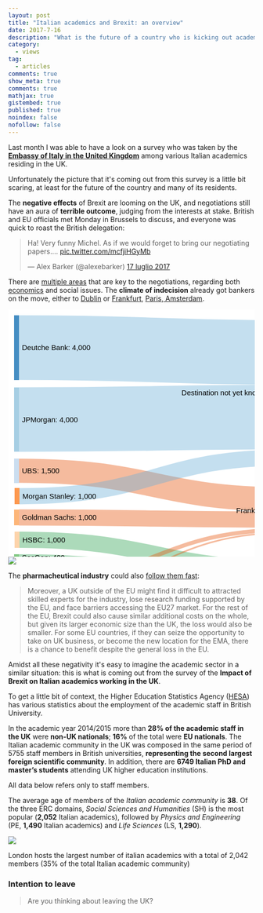 ```yaml
---
layout: post
title: "Italian academics and Brexit: an overview"
date: 2017-7-16
description: "What is the future of a country who is kicking out academics?"
category:
  - views
tag:
  - articles
comments: true
show_meta: true
comments: true
mathjax: true
gistembed: true
published: true
noindex: false
nofollow: false
---
```


Last month I was able to have a look on a survey who was taken by the [**Embassy of Italy in the United Kingdom**](http://www.conslondra.esteri.it/consolato_londra/it/) among various Italian academics residing in the UK.

<!--more-->

Unfortunately the picture that it's coming out from this survey is a little bit scaring, at least for the future of the country and many of its residents.

The **negative effects** of Brexit are looming on the UK, and negotiations still have an aura of **terrible outcome**, judging from the interests at stake. British and EU officials met Monday in Brussels to discuss, and everyone was quick to roast the British delegation:

<blockquote class="twitter-tweet" data-lang="it"><p lang="en" dir="ltr">Ha! Very funny Michel. As if we would forget to bring our negotiating papers.... <a href="https://t.co/mcfjiHGyMb">pic.twitter.com/mcfjiHGyMb</a></p>&mdash; Alex Barker (@alexebarker) <a href="https://twitter.com/alexebarker/status/886868644935979008">17 luglio 2017</a></blockquote>
<script async src="//platform.twitter.com/widgets.js" charset="utf-8"></script>

There are [multiple areas](https://www.theguardian.com/politics/ng-interactive/2017/jul/20/where-are-we-up-to-in-these-brexit-talks) that are key to the negotiations, regarding both [economics](https://www.theguardian.com/politics/2017/jul/20/eu-calls-on-uk-to-urgently-make-offer-on-divorce-bill?utm_content=buffer1a3c6&utm_medium=social&utm_source=twitter.com&utm_campaign=buffer) and social issues. The **climate of indecision** already got bankers on the move, either to [Dublin](https://www.theguardian.com/politics/2017/jun/29/ireland-says-dozen-london-based-banks-to-relocate-to-dublin-over-brexit?CMP=share_btn_fb&utm_content=buffere4162&utm_medium=social&utm_source=twitter.com&utm_campaign=buffer) or [Frankfurt](https://www.bloomberg.com/news/articles/2017-07-17/citigroup-said-to-choose-frankfurt-as-new-european-trading-hub?utm_content=buffer730bf&utm_medium=social&utm_source=facebook.com&utm_campaign=buffer), [Paris, Amsterdam](http://bruegel.org/2017/02/brexit-and-the-european-financial-system-mapping-markets-players-and-jobs/).

<div class="mobileHide">
<svg id="sankey_svg" height="600" width="600" xmlns="http://www.w3.org/2000/svg" version="1.1" style="background-color: #ffffff"><title>UK Banking Jobs Movement</title><!-- Generated with SankeyMATIC on Tue Jul 25 2017 14:29:30 GMT+0100 (ora legale GMT)--><g><rect width="100%" height="100%" fill="rgb(255, 255, 255)"></rect><g transform="translate(12,12)"><g><path class="link" d="M10,65.82089552238806C288,65.82089552238806 288,75.82089552238804 566,75.82089552238804" style="fill: none; stroke-width: 131.642; stroke: rgb(107, 174, 214); stroke-opacity: 0.4;"><title>Deutche Bank → Destination not yet known 4,000</title></path><path class="link" d="M10,212.46268656716416C288,212.46268656716416 288,207.46268656716416 566,207.46268656716416" style="fill: none; stroke-width: 131.642; stroke: rgb(107, 174, 214); stroke-opacity: 0.4;"><title>JPMorgan → Destination not yet known 4,000</title></path><path class="link" d="M10,316.8768656716418C288,316.8768656716418 288,375.35054988216814 566,375.35054988216814" style="fill: none; stroke-width: 49.3657; stroke: rgb(230, 85, 13); stroke-opacity: 0.4;"><title>UBS → Frankfurt 1,500</title></path><path class="link" d="M11,368.73880597014926C288.5,368.73880597014926 288.5,289.73880597014926 566,289.73880597014926" style="fill: none; stroke-width: 32.9104; stroke: rgb(107, 174, 214); stroke-opacity: 0.4;"><title>Morgan Stanley → Destination not yet known 1,000</title></path><path class="link" d="M10,412.0149253731343C288,412.0149253731343 288,416.48860958366066 566,416.48860958366066" style="fill: none; stroke-width: 32.9104; stroke: rgb(230, 85, 13); stroke-opacity: 0.4;"><title>Goldman Sachs → Frankfurt 1,000</title></path><path class="link" d="M11,457.44402985074623C288.5,457.44402985074623 288.5,515.7297441364606 566,515.7297441364606" style="fill: none; stroke-width: 32.9104; stroke: rgb(49, 163, 84); stroke-opacity: 0.4;"><title>HSBC → Paris 1,000</title></path><path class="link" d="M10,493.4813432835821C288,493.4813432835821 288,538.7670575692964 566,538.7670575692964" style="fill: none; stroke-width: 13.1642; stroke: rgb(49, 163, 84); stroke-opacity: 0.4;"><title>SocGen → Paris 400</title></path><path class="link" d="M10,544.5839552238805C288,544.5839552238805 288,437.0576394344069 566,437.0576394344069" style="fill: none; stroke-width: 8.22761; stroke: rgb(230, 85, 13); stroke-opacity: 0.4;"><title>CityGroup → Frankfurt 250</title></path><path class="link" d="M10,517.5317164179104C288,517.5317164179104 288,573.5317164179104 566,573.5317164179104" style="fill: none; stroke-width: 4.93657; stroke: rgb(117, 107, 177); stroke-opacity: 0.4;"><title>Barclays → Dublin 150</title></path><path class="link" d="M10,574.3432835820895C288,574.3432835820895 288,442.81696779261586 566,442.81696779261586" style="fill: none; stroke-width: 3.29104; stroke: rgb(230, 85, 13); stroke-opacity: 0.4;"><title>Nomura → Frankfurt 100</title></path></g><g><g class="node" transform="translate(0,0)"><rect height="131.6417910447761" width="10" id="r0" shape-rendering="crispEdges" style="fill: rgb(49, 130, 189); fill-opacity: 0.9; stroke-width: 0; stroke: rgb(24, 63, 92);"><title>Deutche Bank 4,000</title></rect><text x="16" y="65.82089552238806" dy=".35em" text-anchor="start" style="stroke-width: 0; font-family: sans-serif; font-size: 15px; font-weight: 400; fill: rgb(0, 0, 0);">Deutche Bank: 4,000</text></g><g class="node" transform="translate(566,9.999999999999986)"><rect height="296.19402985074623" width="10" id="r1" shape-rendering="crispEdges" style="fill: rgb(107, 174, 214); fill-opacity: 0.9; stroke-width: 0; stroke: rgb(52, 85, 104);"><title>Destination not yet known 9,000</title></rect><text x="-6" y="148.09701492537312" dy=".35em" text-anchor="end" style="stroke-width: 0; font-family: sans-serif; font-size: 15px; font-weight: 400; fill: rgb(0, 0, 0);">Destination not yet known: 9,000</text></g><g class="node" transform="translate(0,146.6417910447761)"><rect height="131.6417910447761" width="10" id="r2" shape-rendering="crispEdges" style="fill: rgb(158, 202, 225); fill-opacity: 0.9; stroke-width: 0; stroke: rgb(77, 98, 110);"><title>JPMorgan 4,000</title></rect><text x="16" y="65.82089552238806" dy=".35em" text-anchor="start" style="stroke-width: 0; font-family: sans-serif; font-size: 15px; font-weight: 400; fill: rgb(0, 0, 0);">JPMorgan: 4,000</text></g><g class="node" transform="translate(566,350.6677140612726)"><rect height="93.79477611940298" width="10" id="r4" shape-rendering="crispEdges" style="fill: rgb(230, 85, 13); fill-opacity: 0.9; stroke-width: 0; stroke: rgb(112, 41, 6);"><title>Frankfurt 2,850</title></rect><text x="-6" y="46.89738805970149" dy=".35em" text-anchor="end" style="stroke-width: 0; font-family: sans-serif; font-size: 15px; font-weight: 400; fill: rgb(0, 0, 0);">Frankfurt: 2,850</text></g><g class="node" transform="translate(566,499.27452025586354)"><rect height="46.07462686567164" width="10" id="r8" shape-rendering="crispEdges" style="fill: rgb(49, 163, 84); fill-opacity: 0.9; stroke-width: 0; stroke: rgb(24, 79, 41);"><title>Paris 1,400</title></rect><text x="-6" y="23.03731343283582" dy=".35em" text-anchor="end" style="stroke-width: 0; font-family: sans-serif; font-size: 15px; font-weight: 400; fill: rgb(0, 0, 0);">Paris: 1,400</text></g><g class="node" transform="translate(566,571.0634328358209)"><rect height="4.936567164179104" width="10" id="r12" shape-rendering="crispEdges" style="fill: rgb(117, 107, 177); fill-opacity: 0.9; stroke-width: 0; stroke: rgb(57, 52, 86);"><title>Dublin 150</title></rect><text x="-6" y="2.468283582089552" dy=".35em" text-anchor="end" style="stroke-width: 0; font-family: sans-serif; font-size: 15px; font-weight: 400; fill: rgb(0, 0, 0);">Dublin: 150</text></g><g class="node" transform="translate(0,292.19402985074623)"><rect height="49.36567164179104" width="10" id="r3" shape-rendering="crispEdges" style="fill: rgb(198, 219, 239); fill-opacity: 0.9; stroke-width: 0; stroke: rgb(97, 107, 117);"><title>UBS 1,500</title></rect><text x="16" y="24.68283582089552" dy=".35em" text-anchor="start" style="stroke-width: 0; font-family: sans-serif; font-size: 15px; font-weight: 400; fill: rgb(0, 0, 0);">UBS: 1,500</text></g><g class="node" transform="translate(1,352.2835820895522)"><rect height="32.91044776119403" width="10" id="r5" shape-rendering="crispEdges" style="fill: rgb(253, 141, 60); fill-opacity: 0.9; stroke-width: 0; stroke: rgb(123, 69, 29);"><title>Morgan Stanley 1,000</title></rect><text x="16" y="16.455223880597014" dy=".35em" text-anchor="start" style="stroke-width: 0; font-family: sans-serif; font-size: 15px; font-weight: 400; fill: rgb(0, 0, 0);">Morgan Stanley: 1,000</text></g><g class="node" transform="translate(0,395.5597014925373)"><rect height="32.91044776119403" width="10" id="r6" shape-rendering="crispEdges" style="fill: rgb(253, 174, 107); fill-opacity: 0.9; stroke-width: 0; stroke: rgb(123, 85, 52);"><title>Goldman Sachs 1,000</title></rect><text x="16" y="16.455223880597014" dy=".35em" text-anchor="start" style="stroke-width: 0; font-family: sans-serif; font-size: 15px; font-weight: 400; fill: rgb(0, 0, 0);">Goldman Sachs: 1,000</text></g><g class="node" transform="translate(1,440.9888059701492)"><rect height="32.91044776119403" width="10" id="r7" shape-rendering="crispEdges" style="fill: rgb(253, 208, 162); fill-opacity: 0.9; stroke-width: 0; stroke: rgb(123, 101, 79);"><title>HSBC 1,000</title></rect><text x="16" y="16.455223880597014" dy=".35em" text-anchor="start" style="stroke-width: 0; font-family: sans-serif; font-size: 15px; font-weight: 400; fill: rgb(0, 0, 0);">HSBC: 1,000</text></g><g class="node" transform="translate(0,486.89925373134326)"><rect height="13.164179104477611" width="10" id="r9" shape-rendering="crispEdges" style="fill: rgb(116, 196, 118); fill-opacity: 0.9; stroke-width: 0; stroke: rgb(56, 96, 57);"><title>SocGen 400</title></rect><text x="16" y="6.582089552238806" dy=".35em" text-anchor="start" style="stroke-width: 0; font-family: sans-serif; font-size: 15px; font-weight: 400; fill: rgb(0, 0, 0);">SocGen: 400</text></g><g class="node" transform="translate(0,515.0634328358209)"><rect height="4.936567164179104" width="10" id="r11" shape-rendering="crispEdges" style="fill: rgb(199, 233, 192); fill-opacity: 0.9; stroke-width: 0; stroke: rgb(97, 114, 94);"><title>Barclays 150</title></rect><text x="16" y="2.468283582089552" dy=".35em" text-anchor="start" style="stroke-width: 0; font-family: sans-serif; font-size: 15px; font-weight: 400; fill: rgb(0, 0, 0);">Barclays: 150</text></g><g class="node" transform="translate(0,572.6977611940298)"><rect height="3.291044776119403" width="10" id="r13" shape-rendering="crispEdges" style="fill: rgb(158, 154, 200); fill-opacity: 0.9; stroke-width: 0; stroke: rgb(77, 75, 97);"><title>Nomura 100</title></rect><text x="16" y="1.6455223880597014" dy=".35em" text-anchor="start" style="stroke-width: 0; font-family: sans-serif; font-size: 15px; font-weight: 400; fill: rgb(0, 0, 0);">Nomura: 100</text></g><g class="node" transform="translate(0,540.4701492537313)"><rect height="8.227611940298507" width="10" id="r10" shape-rendering="crispEdges" style="fill: rgb(161, 217, 155); fill-opacity: 0.9; stroke-width: 0; stroke: rgb(78, 106, 75);"><title>CityGroup 250</title></rect><text x="16" y="4.1138059701492535" dy=".35em" text-anchor="start" style="stroke-width: 0; font-family: sans-serif; font-size: 15px; font-weight: 400; fill: rgb(0, 0, 0);">CityGroup: 250</text></g></g></g></g></svg>
</div>

<div class="mobileShow">
<img src="https://damianobacci.github.io/images/media/uk-banking-jobs.png">
</div>

The **pharmacheutical industry** could also [follow them fast](http://bruegel.org/2017/05/pharmaceutical-industry-at-risk-from-brexit/):

> Moreover, a UK outside of the EU might find it difficult to attracted skilled experts for the industry, lose research funding supported by the EU, and face barriers accessing the EU27 market. For the rest of the EU, Brexit could also cause similar additional costs on the whole, but given its larger economic size than the UK, the loss would also be smaller. For some EU countries, if they can seize the opportunity to take on UK business, or become the new location for the EMA, there is a chance to benefit despite the general loss in the EU.

Amidst all these negativity it's easy to imagine the academic sector in a similar situation: this is what is coming out from the survey of the **Impact of Brexit on Italian academics working in the UK**.

To get a little bit of context, the Higher Education Statistics Agency ([HESA](https://www.hesa.ac.uk/data-and-analysis/staff)) has various statistics about the employment of the academic staff in British University.

In the academic year 2014/2015 more than **28% of the academic staff in the UK** were **non-UK nationals**; **16%** of the total were **EU nationals**. The  Italian academic community in the UK was composed in the same period of 5755  staff  members  in British  universities, **representing the  second largest foreign scientific community**. In addition, there are **6749 Italian PhD and master’s students** attending UK higher education institutions.

All data below refers only to staff members.

The average age of members of the *Italian  academic  community*  is  **38**. Of the three ERC domains, *Social Sciences and Humanities* (SH) is the most popular (**2,052** Italian academics), followed by *Physics and Engineering* (PE, **1,490** Italian academics) and *Life Sciences* (LS, **1,290**).

<div class="mobileHide">
<div id="pieChart"></div>
<script src="https://cdnjs.cloudflare.com/ajax/libs/d3/4.7.2/d3.min.js"></script>
<script src="https://damianobacci.github.io/files/d3pie.min.js"></script>
<script>
var pie = new d3pie("pieChart", {
	"header": {
		"title": {
			"text": "Italian staff in UK: Distribution by ERC macro area",
			"fontSize": 22,
			"font": "verdana"
		},
		"subtitle": {
			"color": "#999999",
			"fontSize": 10,
			"font": "verdana"
		},
		"titleSubtitlePadding": 12
	},
	"footer": {
		"color": "#999999",
		"fontSize": 11,
		"font": "open sans",
		"location": "bottom-center"
	},
	"size": {
		"canvasHeight": 400,
		"canvasWidth": 590,
		"pieInnerRadius": "44%",
		"pieOuterRadius": "96%"
	},
	"data": {
		"content": [
			{
				"label": "Social Sciences and Humanities",
				"value": 2052,
				"color": "#7e3838"
			},
			{
				"label": "Physics and Engineering",
				"value": 1490,
				"color": "#3b7e38"
			},
			{
				"label": "Life Sciences",
				"value": 1290,
				"color": "#c1c52f"
			}
		]
	},
	"labels": {
		"outer": {
			"pieDistance": 32
		},
		"inner": {
			"format": "value"
		},
		"mainLabel": {
			"color": "#2f2c2c",
			"font": "verdana"
		},
		"percentage": {
			"color": "#e1e1e1",
			"font": "verdana",
			"decimalPlaces": 0
		},
		"value": {
			"color": "#ffffff",
			"font": "verdana"
		},
		"lines": {
			"enabled": true,
			"color": "#cccccc"
		},
		"truncation": {
			"enabled": true
		}
	},
	"effects": {
		"pullOutSegmentOnClick": {
			"effect": "linear",
			"speed": 400,
			"size": 8
		}
	}
});
</script>
</div>

<div class="mobileShow">
<img src="https://damianobacci.github.io/images/media/it-academics.png">
</div>

London hosts the largest number of italian academics with a total of 2,042 members (35% of the total Italian academic community)

<style>

.bar {
  fill: steelblue;
}

.bar:hover {
  fill: brown;
}

.axis--x path {
  display: none;
}

</style>
<div id="prova" width="590" height="300"></div>
<script src="https://d3js.org/d3.v4.min.js"></script>
<script>

var chart2 = d3.select("#prova"),
    margin = {top: 20, right: 20, bottom: 30, left: 40},
    width = +chart2.attr("width") - margin.left - margin.right,
    height = +chart2.attr("height") - margin.top - margin.bottom;

var x = d3.scaleBand().rangeRound([0, width]).padding(0.1),
    y = d3.scaleLinear().rangeRound([height, 0]);

var g = chart2.append("g")
    .attr("transform", "translate(" + margin.left + "," + margin.top + ")");

d3.tsv("https://damianobacci.github.io/files/data.tsv", function(d) {
  d.frequency = +d.frequency;
  return d;
}, function(error, data) {
  if (error) throw error;

  x.domain(data.map(function(d) { return d.letter; }));
  y.domain([0, d3.max(data, function(d) { return d.frequency; })]);

  g.append("g")
      .attr("class", "axis axis--x")
      .attr("transform", "translate(0," + height + ")")
      .call(d3.axisBottom(x));

  g.append("g")
      .attr("class", "axis axis--y")
      .call(d3.axisLeft(y).ticks(10, "%"))
    .append("text")
      .attr("transform", "rotate(-90)")
      .attr("y", 6)
      .attr("dy", "0.71em")
      .attr("text-anchor", "end")
      .text("Frequency");

  g.selectAll(".bar")
    .data(data)
    .enter().append("rect")
      .attr("class", "bar")
      .attr("x", function(d) { return x(d.letter); })
      .attr("y", function(d) { return y(d.frequency); })
      .attr("width", x.bandwidth())
      .attr("height", function(d) { return height - y(d.frequency); });
});

</script>


### Intention to leave

> Are you thinking about leaving the UK?



<div class="mobileHide">
<div id="grafico" width="590" height="300"></div>
<script src="https://d3js.org/d3.v4.min.js"></script>
<script>

var chart1 = d3.select("#grafico"),
    margin = {top: 20, right: 20, bottom: 30, left: 40},
    width = +chart1.attr("width") - margin.left - margin.right,
    height = +chart1.attr("height") - margin.top - margin.bottom,
    g = chart1.append("g").attr("transform", "translate(" + margin.left + "," + margin.top + ")");

var x0 = d3.scaleBand()
    .rangeRound([0, width])
    .paddingInner(0.1);

var x1 = d3.scaleBand()
    .padding(0.05);

var y = d3.scaleLinear()
    .rangeRound([height, 0]);

var z = d3.scaleOrdinal()
    .range(["#444c5c", "#ce5a47", "#78a5a3"]);

d3.csv("https://damianobacci.github.io/files/data.csv", function(d, i, columns) {
  for (var i = 1, n = columns.length; i < n; ++i) d[columns[i]] = +d[columns[i]];
  return d;
}, function(error, data) {
  if (error) throw error;

  var keys = data.columns.slice(1);

  x0.domain(data.map(function(d) { return d.State; }));
  x1.domain(keys).rangeRound([0, x0.bandwidth()]);
  y.domain([0, d3.max(data, function(d) { return d3.max(keys, function(key) { return d[key]; }); })]).nice();

  g.append("g")
    .selectAll("g")
    .data(data)
    .enter().append("g")
      .attr("transform", function(d) { return "translate(" + x0(d.State) + ",0)"; })
    .selectAll("rect")
    .data(function(d) { return keys.map(function(key) { return {key: key, value: d[key]}; }); })
    .enter().append("rect")
      .attr("x", function(d) { return x1(d.key); })
      .attr("y", function(d) { return y(d.value); })
      .attr("width", x1.bandwidth())
      .attr("height", function(d) { return height - y(d.value); })
      .attr("fill", function(d) { return z(d.key); });

  g.append("g")
      .attr("class", "axis")
      .attr("transform", "translate(0," + height + ")")
      .call(d3.axisBottom(x0));

  g.append("g")
      .attr("class", "axis")
      .call(d3.axisLeft(y).ticks(null, "s"))
    .append("text")
      .attr("x", 2)
      .attr("y", y(y.ticks().pop()) + 0.5)
      .attr("dy", "0.32em")
      .attr("fill", "#000")
      .attr("font-weight", "bold")
      .attr("text-anchor", "start")
      .text("Pct %");

  var legend = g.append("g")
      .attr("font-family", "sans-serif")
      .attr("font-size", 10)
      .attr("text-anchor", "end")
    .selectAll("g")
    .data(keys.slice().reverse())
    .enter().append("g")
      .attr("transform", function(d, i) { return "translate(0," + i * 20 + ")"; });

  legend.append("rect")
      .attr("x", width - 19)
      .attr("width", 19)
      .attr("height", 19)
      .attr("fill", z);

  legend.append("text")
      .attr("x", width - 24)
      .attr("y", 9.5)
      .attr("dy", "0.32em")
      .text(function(d) { return d; });
});

</script>
</div>
